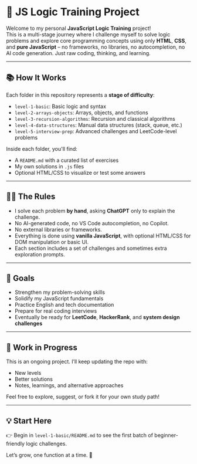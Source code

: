 # 🧠 JS Logic Training Project

Welcome to my personal **JavaScript Logic Training** project!  
This is a multi-stage journey where I challenge myself to solve logic problems and explore core programming concepts using only **HTML**, **CSS**, and **pure JavaScript** – no frameworks, no libraries, no autocompletion, no AI code generation. Just raw coding, thinking, and learning.

---

## 📚 How It Works

Each folder in this repository represents a **stage of difficulty**:

- `level-1-basic`: Basic logic and syntax
- `level-2-arrays-objects`: Arrays, objects, and functions
- `level-3-recursion-algorithms`: Recursion and classical algorithms
- `level-4-data-structures`: Manual data structures (stack, queue, etc.)
- `level-5-interview-prep`: Advanced challenges and LeetCode-level problems

Inside each folder, you'll find:

- A `README.md` with a curated list of exercises
- My own solutions in `.js` files
- Optional HTML/CSS to visualize or test some answers

---

## 🧑‍💻 The Rules

- I solve each problem **by hand**, asking **ChatGPT** only to explain the challenge.
- No AI-generated code, no VS Code autocompletion, no Copilot.
- No external libraries or frameworks.
- Everything is done using **vanilla JavaScript**, with optional HTML/CSS for DOM manipulation or basic UI.
- Each section includes a set of challenges and sometimes extra exploration prompts.

---

## 🎯 Goals

- Strengthen my problem-solving skills
- Solidify my JavaScript fundamentals
- Practice English and tech documentation
- Prepare for real coding interviews
- Eventually be ready for **LeetCode**, **HackerRank**, and **system design challenges**

---

## 🚧 Work in Progress

This is an ongoing project. I’ll keep updating the repo with:

- New levels
- Better solutions
- Notes, learnings, and alternative approaches

Feel free to explore, suggest, or fork it for your own study path!

---

## 💡 Start Here

👉 Begin in `level-1-basic/README.md` to see the first batch of beginner-friendly logic challenges.

Let’s grow, one function at a time. 🚀
